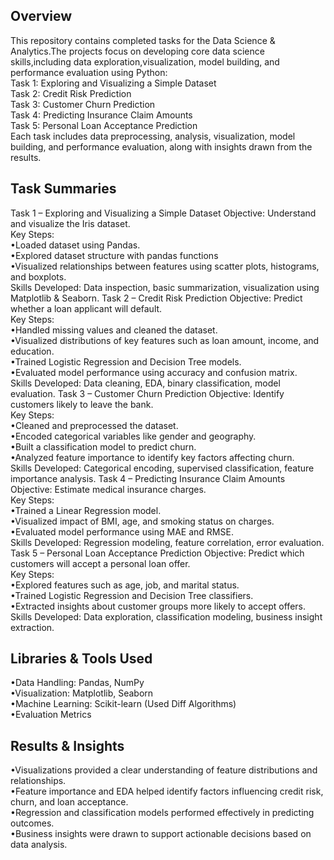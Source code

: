 <h2>Overview</h2>
This repository contains completed tasks for the Data Science & Analytics.The projects focus on developing core data science skills,including data exploration,visualization, model building, and performance evaluation using Python:
<br>
Task 1: Exploring and Visualizing a Simple Dataset
<br>
Task 2: Credit Risk Prediction
<br>
Task 3: Customer Churn Prediction
<br>
Task 4: Predicting Insurance Claim Amounts
<br>
Task 5: Personal Loan Acceptance Prediction
<br>
Each task includes data preprocessing, analysis, visualization, model building, and performance evaluation, along with insights drawn from the results.
<h2>Task Summaries</h2>
Task 1 – Exploring and Visualizing a Simple Dataset
Objective: Understand and visualize the Iris dataset.
<br>
Key Steps:
<br>
•Loaded dataset using Pandas.
<br>
•Explored dataset structure with pandas functions
<br>
•Visualized relationships between features using scatter plots, histograms, and boxplots.
<br>
Skills Developed: Data inspection, basic summarization, visualization using Matplotlib & Seaborn.
Task 2 – Credit Risk Prediction
Objective: Predict whether a loan applicant will default.
<br>
Key Steps:
<br>
•Handled missing values and cleaned the dataset.
<br>
•Visualized distributions of key features such as loan amount, income, and education.
<br>
•Trained Logistic Regression and Decision Tree models.
<br>
•Evaluated model performance using accuracy and confusion matrix.
<br>
Skills Developed: Data cleaning, EDA, binary classification, model evaluation.
Task 3 – Customer Churn Prediction
Objective: Identify customers likely to leave the bank.
<br>
Key Steps:
<br>
•Cleaned and preprocessed the dataset.
<br>
•Encoded categorical variables like gender and geography.
<br>
•Built a classification model to predict churn.
<br>
•Analyzed feature importance to identify key factors affecting churn.
<br>
Skills Developed: Categorical encoding, supervised classification, feature importance analysis.
Task 4 – Predicting Insurance Claim Amounts
Objective: Estimate medical insurance charges.
<br>
Key Steps:
<br>
•Trained a Linear Regression model.
<br>
•Visualized impact of BMI, age, and smoking status on charges.
<br>
•Evaluated model performance using MAE and RMSE.
<br>
Skills Developed: Regression modeling, feature correlation, error evaluation.
Task 5 – Personal Loan Acceptance Prediction
Objective: Predict which customers will accept a personal loan offer.
<br>
Key Steps:
<br>
•Explored features such as age, job, and marital status.
<br>
•Trained Logistic Regression and Decision Tree classifiers.
<br>
•Extracted insights about customer groups more likely to accept offers.
<br>
Skills Developed: Data exploration, classification modeling, business insight extraction.
<h2>Libraries & Tools Used</h2>
•Data Handling: Pandas, NumPy
<br>
•Visualization: Matplotlib, Seaborn
<br>
•Machine Learning: Scikit-learn (Used Diff Algorithms)
<br>
•Evaluation Metrics
<br>
<h2>Results & Insights</h2>
•Visualizations provided a clear understanding of feature distributions and relationships.
<br>
•Feature importance and EDA helped identify factors influencing credit risk, churn, and loan acceptance.
<br>
•Regression and classification models performed effectively in predicting outcomes.
<br>
•Business insights were drawn to support actionable decisions based on data analysis.
